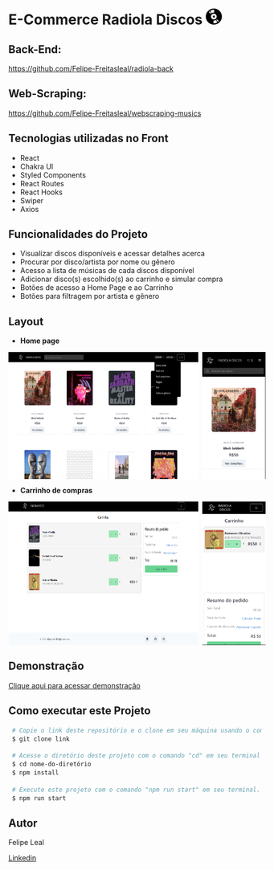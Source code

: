 # **E-Commerce Radiola Discos** <img src="./src/assets/vinyl-record.png" alt="Disco logo" width="32px" />

## **Back-End:**

https://github.com/Felipe-Freitasleal/radiola-back

## **Web-Scraping:**

https://github.com/Felipe-Freitasleal/webscraping-musics

## **Tecnologias utilizadas no Front**

- React
- Chakra UI
- Styled Components
- React Routes
- React Hooks
- Swiper
- Axios

## **Funcionalidades do Projeto**

- Visualizar discos disponíveis e acessar detalhes acerca
- Procurar por disco/artista por nome ou gênero
- Acesso a lista de músicas de cada discos disponível
- Adicionar disco(s) escolhido(s) ao carrinho e simular compra
- Botões de acesso a Home Page e ao Carrinho
- Botões para filtragem por artista e gênero

## **Layout**

- **Home page**

<div style="display: flex; flex-direction: row; gap: 8px;">
 <img src="./src/assets/radiola-home.png" alt="Home Page" width="75%" />

 <img src="./src/assets/home-mobile.png" alt="Home Page mobile" width="25%" />
</div>

- **Carrinho de compras**

<div style="display: flex; flex-direction: row; gap: 8px;">
<img src="./src/assets/radiola-cart.png" alt="Cart Page" width="75%" />

<img src="./src/assets/cart-mobile.png" alt="Cart Page mobile" width="25%" />
</div>

## **Demonstração**

[Clique aqui para acessar demonstração](https://ecommerce-discos.surge.sh/)

## **Como executar este Projeto**

```bash
 # Copie o link deste repositório e o clone em seu máquina usando o comando "git clone" em seu terminal.
 $ git clone link

 # Acesse o diretório deste projeto com o comando "cd" em seu terminal e instale as dependências necessárias com o comando "npm install".
 $ cd nome-do-diretório
 $ npm install

 # Execute este projeto com o comando "npm run start" em seu terminal.
 $ npm run start
```

## **Autor**

Felipe Leal

<a href="https://www.linkedin.com/in/felipe-freitas-leal/">Linkedin</a>
